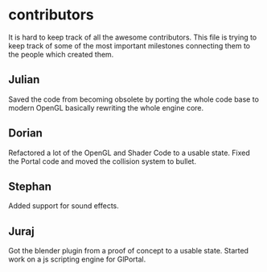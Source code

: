 # contributors
It is hard to keep track of all the awesome contributors. This file is trying to keep track of some of the most important milestones connecting them to the people which created them.

## Julian
Saved the code from becoming obsolete by porting the whole code base to modern OpenGL basically rewriting the whole engine core.
## Dorian
Refactored a lot of the OpenGL and Shader Code to a usable state. Fixed the Portal code and moved the collision system to bullet.
## Stephan
Added support for sound effects.
## Juraj 
Got the blender plugin from a proof of concept to a usable state. Started work on a js scripting engine for GlPortal.
